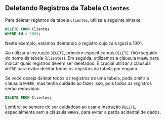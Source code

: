 


## Deletando Registros da Tabela `Clientes`

Para deletar registros da tabela `Clientes`, utilize a seguinte sintaxe:

```sql
DELETE FROM Clientes
WHERE Id = 1001;
```

Neste exemplo, estamos deletando o registro cujo `Id` é igual a 1001.

Ao utilizar a instrução `DELETE`, primeiro especificamos `DELETE FROM` seguido do nome da tabela (`Clientes`). Em seguida, utilizamos a cláusula `WHERE` para indicar quais registros devem ser deletados. É crucial utilizar a cláusula `WHERE` para evitar deletar todos os registros da tabela por engano.

Se você deseja deletar todos os registros de uma tabela, pode omitir a cláusula `WHERE`, mas tenha cuidado ao fazer isso, pois todos os registros serão removidos:

```sql
DELETE FROM Clientes;
```

Lembre-se sempre de ser cuidadoso ao usar a instrução `DELETE`, especialmente sem a cláusula `WHERE`, para evitar a perda acidental de dados.
